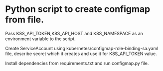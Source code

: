 # Python script to create configmap from file.

Pass K8S_API_TOKEN,K8S_API_HOST and K8S_NAMESPACE as an environment variable to the script.

Create ServiceAccount using kubernetes/configmap-role-binding-sa.yaml file, describe secret which it creates and use it for K8S_API_TOKEN value.

Install dependencies from requirements.txt and run configmap.py file.